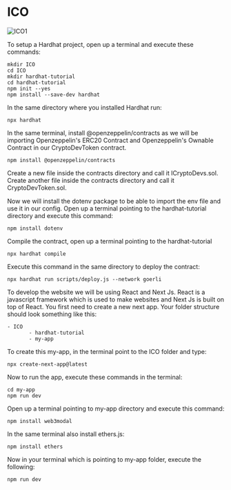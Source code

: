 # ICO
![ICO1](https://user-images.githubusercontent.com/121422342/210549561-4d995bd3-8a51-4660-96bb-01cea6c2b33b.PNG)

To setup a Hardhat project, open up a terminal and execute these commands:
```
mkdir ICO
cd ICO
mkdir hardhat-tutorial
cd hardhat-tutorial
npm init --yes
npm install --save-dev hardhat
```
In the same directory where you installed Hardhat run:
```
npx hardhat
```
In the same terminal, install @openzeppelin/contracts as we will be importing Openzeppelin's ERC20 Contract and Openzeppelin's Ownable Contract in our CryptoDevToken contract.
```
npm install @openzeppelin/contracts
```
Create a new file inside the contracts directory and call it ICryptoDevs.sol.
Create another file inside the contracts directory and call it CryptoDevToken.sol.

Now we will install the dotenv package to be able to import the env file and use it in our config. Open up a terminal pointing to the hardhat-tutorial directory and execute this command:
```
npm install dotenv
```
Compile the contract, open up a terminal pointing to the hardhat-tutorial
```
npx hardhat compile
```
Execute this command in the same directory to deploy the contract:
```
npx hardhat run scripts/deploy.js --network goerli
```
To develop the website we will be using React and Next Js. React is a javascript framework which is used to make websites and Next Js is built on top of React. You first need to create a new next app. Your folder structure should look something like this:
```
- ICO
       - hardhat-tutorial
       - my-app
```
To create this my-app, in the terminal point to the ICO folder and type:
```
npx create-next-app@latest
```
Now to run the app, execute these commands in the terminal:
```
cd my-app
npm run dev
```
Open up a terminal pointing to my-app directory and execute this command:
```
npm install web3modal
```
In the same terminal also install ethers.js:
```
npm install ethers
```
Now in your terminal which is pointing to my-app folder, execute the following:
```
npm run dev
```

